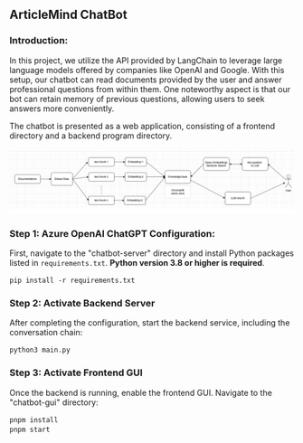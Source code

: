 ## ArticleMind ChatBot

### Introduction:

In this project, we utilize the API provided by LangChain to leverage large language models offered by companies like OpenAI and Google. With this setup, our chatbot can read documents provided by the user and answer professional questions from within them. One noteworthy aspect is that our bot can retain memory of previous questions, allowing users to seek answers more conveniently.

The chatbot is presented as a web application, consisting of a frontend directory and a backend program directory.

![plot](flowchart.png)
### Step 1: Azure OpenAI ChatGPT Configuration:

First, navigate to the "chatbot-server" directory and install Python packages listed in `requirements.txt`. **Python version 3.8 or higher is required**.
    
```
pip install -r requirements.txt
```
    

### Step 2: Activate Backend Server

After completing the configuration, start the backend service, including the conversation chain:

```
python3 main.py
```


### Step 3: Activate Frontend GUI

Once the backend is running, enable the frontend GUI. Navigate to the "chatbot-gui" directory:

```bash
pnpm install
pnpm start
```
